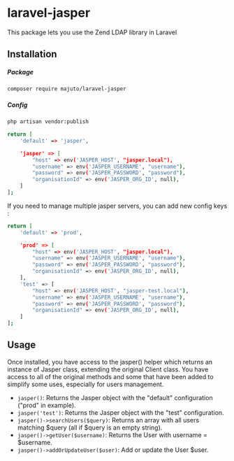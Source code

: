 # laravel-jasper
This package lets you use the Zend LDAP library in Laravel

## Installation

##### Package
```bash
composer require majuto/laravel-jasper
```

##### Config
```bash
php artisan vendor:publish
```

```bash
return [
    'default' => 'jasper',

    'jasper' => [
        "host" => env('JASPER_HOST', "jasper.local"),
        "username" => env('JASPER_USERNAME', "username"),
        "password" => env('JASPER_PASSWORD', "password"),
        "organisationId" => env('JASPER_ORG_ID', null),
    ]
];
```

If you need to manage multiple jasper servers, you can add new config keys : 

```bash
return [
    'default' => 'prod',

    'prod' => [
        "host" => env('JASPER_HOST', "jasper.local"),
        "username" => env('JASPER_USERNAME', "username"),
        "password" => env('JASPER_PASSWORD', "password"),
        "organisationId" => env('JASPER_ORG_ID', null),
    ],
    'test' => [
        "host" => env('JASPER_HOST', "jasper-test.local"),
        "username" => env('JASPER_USERNAME', "username"),
        "password" => env('JASPER_PASSWORD', "password"),
        "organisationId" => env('JASPER_ORG_ID', null),
    ]
];
```

## Usage
Once installed, you have access to the jasper() helper which returns an instance of Jasper class, extending the original Client class.
You have access to all of the original methods and some that have been added to simplify some uses, especially for users management.

- `jasper()`: Returns the Jasper object with the "default" configuration ("prod" in example).
- `jasper('test')`: Returns the Jasper object with the "test" configuration.
- `jasper()->searchUsers($query)`: Returns an array with all users matching $query (all if $query is an empty string).
- `jasper()->getUser($username)`: Returns the User with username = $username.
- `jasper()->addOrUpdateUser($user)`: Add or update the User $user.
